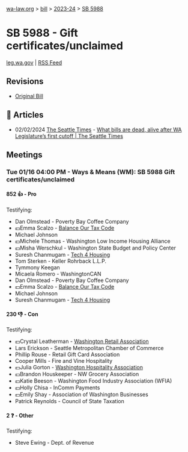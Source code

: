 [wa-law.org](/) > [bill](/bill/) > [2023-24](/bill/2023-24/) > [SB 5988](/bill/2023-24/sb/5988/)

# SB 5988 - Gift certificates/unclaimed
[leg.wa.gov](https://app.leg.wa.gov/billsummary?BillNumber=5988&Year=2023&Initiative=false) | [RSS Feed](./rss.xml)

## Revisions
* [Original Bill](1/)

## 📰 Articles
* 02/02/2024 [The Seattle Times](/org/the_seattle_times/) - [What bills are dead, alive after WA Legislature’s first cutoff | The Seattle Times](https://www.seattletimes.com/seattle-news/politics/some-bills-die-after-first-wa-legislature-cutoff/#:~:text=Senate%20Bill%205988)

## Meetings
### Tue 01/16 04:00 PM - Ways & Means (WM): SB 5988 Gift certificates/unclaimed
#### 852 👍 - Pro
Testifying:
* Dan Olmstead - Poverty Bay Coffee Company
* 💵Emma Scalzo - [Balance Our Tax Code](/org/balance_our_tax_code/)
* Michael Johnson
* 💵Michele Thomas - Washington Low Income Housing Alliance
* 💵Misha Werschkul - Washington State Budget and Policy Center
* Suresh Chanmugam - [Tech 4 Housing](/org/tech_4_housing/)
* Tom Sterken - Keller Rohrback L.L.P.
* Tymmony Keegan
* Micaela Romero - WashingtonCAN
* Dan Olmstead - Poverty Bay Coffee Company
* 💵Emma Scalzo - [Balance Our Tax Code](/org/balance_our_tax_code/)
* Michael Johnson
* Suresh Chanmugam - [Tech 4 Housing](/org/tech_4_housing/)

#### 230 👎 - Con
Testifying:
* 💵Crystal Leatherman - [Washington Retail Association](/org/washington_retail_association/)
* Lars Erickson - Seattle Metropolitan Chamber of Commerce
* Phillip Rouse - Retail Gift Card Association
* Cooper Mills - Fire and Vine Hospitality
* 💵Julia Gorton - [Washington Hospitality Association](/org/washington_hospitality_association/)
* 💵Brandon Houskeeper - NW Grocery Association
* 💵Katie Beeson - Washington Food Industry Association (WFIA)
* 💵Holly Chisa - InComm Payments
* 💵Emily Shay - Association of Washington Businesses
* Patrick Reynolds - Council of State Taxation

#### 2 ❓ - Other
Testifying:
* Steve Ewing - Dept. of Revenue
